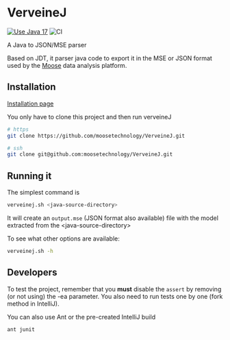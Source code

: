 # VerveineJ

[![Use Java 17](https://img.shields.io/badge/Java-17-brightgreen)](https://adoptium.net/) ![CI](https://github.com/moosetechnology/VerveineJ/workflows/CI/badge.svg?branch=master)

A Java to JSON/MSE parser

Based on JDT, it parser java code to export it in the MSE or JSON format used by the [Moose](https://modularmoose.org/) data analysis platform.

## Installation

[Installation page](https://moosetechnology.github.io/moose-wiki/Developers/Parsers/VerveineJ.html)

You only have to clone this project and then run verveineJ

```sh
# https
git clone https://github.com/moosetechnology/VerveineJ.git

# ssh
git clone git@github.com:moosetechnology/VerveineJ.git
```

## Running it

The simplest command is
```sh
verveinej.sh <java-source-directory>
```
It will create an `output.mse` (JSON format also available) file with the model extracted from the \<java-source-directory\>

To see what other options are available:
```sh
verveinej.sh -h
```


## Developers

To test the project, remember that you **must** disable the `assert` by removing (or not using) the -ea parameter.
You also need to run tests one by one (fork method in IntelliJ).

You can also use Ant or the pre-created IntelliJ build

```sh
ant junit
```
